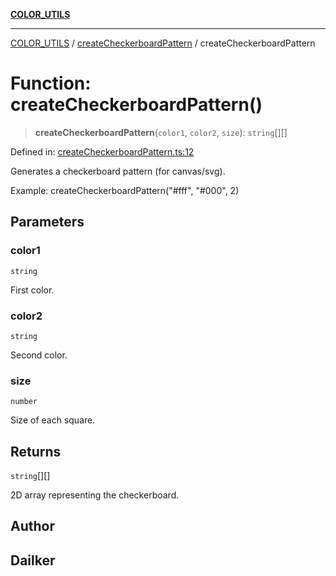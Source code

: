[**COLOR_UTILS**](../../README.md)

***

[COLOR_UTILS](../../README.md) / [createCheckerboardPattern](../README.md) / createCheckerboardPattern

# Function: createCheckerboardPattern()

> **createCheckerboardPattern**(`color1`, `color2`, `size`): `string`[][]

Defined in: [createCheckerboardPattern.ts:12](https://github.com/dailker/everyutil/blob/db1e809d4c097dd2ba5f952e07c115f09a518c6c/src/color/createCheckerboardPattern.ts#L12)

Generates a checkerboard pattern (for canvas/svg).

Example: createCheckerboardPattern("#fff", "#000", 2)

## Parameters

### color1

`string`

First color.

### color2

`string`

Second color.

### size

`number`

Size of each square.

## Returns

`string`[][]

2D array representing the checkerboard.

## Author

## Dailker
